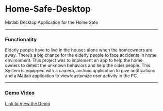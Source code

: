 # Home-Safe-Desktop
Matlab Desktop Application for the Home Safe

---
### Functionality

Elderly people have to live in the houses alone when the homeowners are away. There’s a big chance for the elderly people to face accidents in home environment. This project was to implement an app to help the home owners to detect the unknown behaviors and help the older people. This System is equipped with a camera, android application to give notifications and a Matlab application to view/customize user activity in the PC. 

---

### Demo Video

[Link to View the Demo ](https://drive.google.com/file/d/13M8U6uwsxhkRyXqkmqWOJJqntj2jGmz-/view?usp=sharing)
